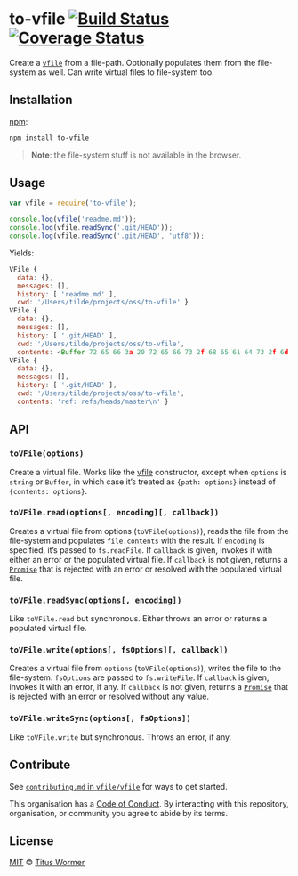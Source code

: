 # to-vfile [![Build Status][travis-badge]][travis] [![Coverage Status][codecov-badge]][codecov]

Create a [`vfile`][vfile] from a file-path.  Optionally populates them from
the file-system as well.  Can write virtual files to file-system too.

## Installation

[npm][]:

```bash
npm install to-vfile
```

> **Note**: the file-system stuff is not available in the browser.

## Usage

```js
var vfile = require('to-vfile');

console.log(vfile('readme.md'));
console.log(vfile.readSync('.git/HEAD'));
console.log(vfile.readSync('.git/HEAD', 'utf8'));
```

Yields:

```js
VFile {
  data: {},
  messages: [],
  history: [ 'readme.md' ],
  cwd: '/Users/tilde/projects/oss/to-vfile' }
VFile {
  data: {},
  messages: [],
  history: [ '.git/HEAD' ],
  cwd: '/Users/tilde/projects/oss/to-vfile',
  contents: <Buffer 72 65 66 3a 20 72 65 66 73 2f 68 65 61 64 73 2f 6d 61 73 74 65 72 0a> }
VFile {
  data: {},
  messages: [],
  history: [ '.git/HEAD' ],
  cwd: '/Users/tilde/projects/oss/to-vfile',
  contents: 'ref: refs/heads/master\n' }
```

## API

### `toVFile(options)`

Create a virtual file.  Works like the [vfile][] constructor,
except when `options` is `string` or `Buffer`, in which case
it’s treated as `{path: options}` instead of `{contents: options}`.

### `toVFile.read(options[, encoding][, callback])`

Creates a virtual file from options (`toVFile(options)`), reads the
file from the file-system and populates `file.contents` with the result.
If `encoding` is specified, it’s passed to `fs.readFile`.
If `callback` is given, invokes it with either an error or the populated
virtual file.
If `callback` is not given, returns a [`Promise`][promise] that is
rejected with an error or resolved with the populated virtual file.

### `toVFile.readSync(options[, encoding])`

Like `toVFile.read` but synchronous.  Either throws an error or
returns a populated virtual file.

### `toVFile.write(options[, fsOptions][, callback])`

Creates a virtual file from `options` (`toVFile(options)`), writes the
file to the file-system.  `fsOptions` are passed to `fs.writeFile`.
If `callback` is given, invokes it with an error, if any.
If `callback` is not given, returns a [`Promise`][promise] that is
rejected with an error or resolved without any value.

### `toVFile.writeSync(options[, fsOptions])`

Like `toVFile.write` but synchronous.  Throws an error, if any.

## Contribute

See [`contributing.md` in `vfile/vfile`][contributing] for ways to get started.

This organisation has a [Code of Conduct][coc].  By interacting with this
repository, organisation, or community you agree to abide by its terms.

## License

[MIT][license] © [Titus Wormer][author]

<!-- Definitions -->

[travis-badge]: https://img.shields.io/travis/vfile/to-vfile.svg

[travis]: https://travis-ci.org/vfile/to-vfile

[codecov-badge]: https://img.shields.io/codecov/c/github/vfile/to-vfile.svg

[codecov]: https://codecov.io/github/vfile/to-vfile

[npm]: https://docs.npmjs.com/cli/install

[license]: LICENSE

[author]: http://wooorm.com

[vfile]: https://github.com/vfile/vfile

[promise]: https://developer.mozilla.org/Web/JavaScript/Reference/Global_Objects/Promise

[contributing]: https://github.com/vfile/vfile/blob/master/contributing.md

[coc]: https://github.com/vfile/vfile/blob/master/code-of-conduct.md
